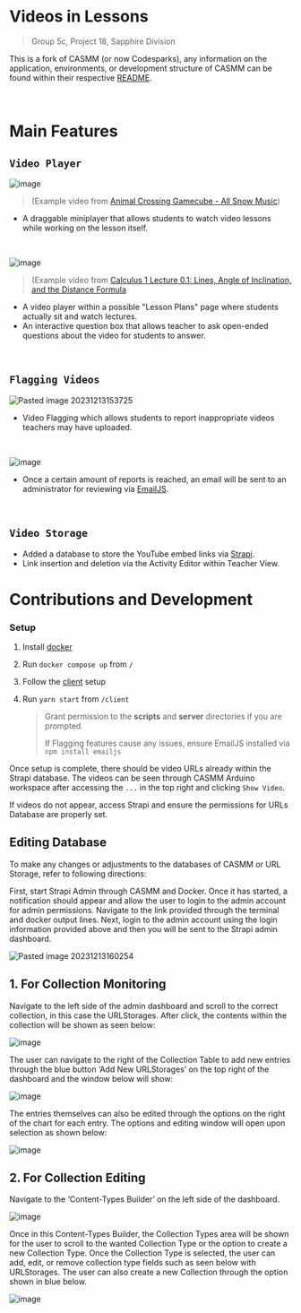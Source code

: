 # Videos in Lessons

> Group 5c, Project 18, Sapphire Division

This is a fork of CASMM (or now Codesparks), any information on the application, environments, or development structure of CASMM can be found within their respective [README](https://github.com/UFWebApps2-0/code-sparks/blob/develop/README.md).

<br/>

# Main Features

## `Video Player`

![image](https://github.com/CEN3031-5c/Sapphire-Project18-5c/assets/88823380/62887e21-478a-47eb-a29d-a7e7b2dd28e0)
> (Example video from [Animal Crossing Gamecube - All Snow Music](https://www.youtube.com/watch?v=fRozdaGG01M))

- A draggable miniplayer that allows students to watch video lessons while working on the lesson itself.

<br/>

![image](https://github.com/CEN3031-5c/Sapphire-Project18-5c/assets/88823380/7fb5d988-0009-4ee7-a0dd-0d7682ea92d4)
> (Example video from [Calculus 1 Lecture 0.1: Lines, Angle of Inclination, and the Distance Formula](https://www.youtube.com/watch?v=fYyARMqiaag&ab_channel=ProfessorLeonard)

- A video player within a possible "Lesson Plans" page where students actually sit and watch lectures.
- An interactive question box that allows teacher to ask open-ended questions about the video for students to answer.

<br/>

## `Flagging Videos`

![Pasted image 20231213153725](https://github.com/CEN3031-5c/Sapphire-Project18-5c/assets/88823380/8b9e4bff-023d-4fce-81e6-3fd7440f00cb)

- Video Flagging which allows students to report inappropriate videos teachers may have uploaded.

<br/>

![image](https://github.com/CEN3031-5c/Sapphire-Project18-5c/assets/88823380/e0a9c1d5-1a71-469f-b174-1ffc206e57c0)

- Once a certain amount of reports is reached, an email will be sent to an administrator for reviewing via [EmailJS](https://www.emailjs.com/).

<br/>

## `Video Storage`

- Added a database to store the YouTube embed links via [Strapi](https://docs-v3.strapi.io/developer-docs/latest/getting-started/introduction.html).
- Link insertion and deletion via the Activity Editor within Teacher View.

# Contributions and Development

### Setup

1. Install [docker](https://docs.docker.com/get-docker/)

2. Run `docker compose up` from `/`

3. Follow the [client](/client#setup) setup

4. Run `yarn start` from `/client`

   > Grant permission to the **scripts** and **server** directories if you are prompted
   > 
   > If Flagging features cause any issues, ensure EmailJS installed via `npm install emailjs`
   
Once setup is complete, there should be video URLs already within the Strapi database. 
The videos can be seen through CASMM Arduino workspace after accessing the `...` in the top right and clicking `Show Video`.

If videos do not appear, access Strapi and ensure the permissions for URLs Database are properly set.

## Editing Database

To make any changes or adjustments to the databases of CASMM or URL Storage, refer to following directions:

First, start Strapi Admin through CASMM and Docker. Once it has started, a notification should appear and allow the user to login to the admin account for admin permissions. Navigate to the link provided through the terminal and docker output lines. Next, login to the admin account using the login information provided above and then you will be sent to the Strapi admin dashboard. 

![Pasted image 20231213160254](https://github.com/CEN3031-5c/Sapphire-Project18-5c/assets/88823380/c0117205-469f-482a-be22-2d9b43c48613)

## 1. For Collection Monitoring
   
Navigate to the left side of the admin dashboard and scroll to the correct collection, in this case the URLStorages. After click, the contents within the collection will be shown as seen below:

![image](https://github.com/CEN3031-5c/Sapphire-Project18-5c/assets/88823380/d7148355-0a74-44e0-b1a1-8f85fe621794)

The user can navigate to the right of the Collection Table to add new entries through the blue button ‘Add New URLStorages’ on the top right of the dashboard and the window below will show:

![image](https://github.com/CEN3031-5c/Sapphire-Project18-5c/assets/88823380/98d31d85-3abe-471f-97d7-0f855084aae9)

The entries themselves can also be edited through the options on the right of the chart for each entry. The options and editing window will open upon selection as shown below:

![image](https://github.com/CEN3031-5c/Sapphire-Project18-5c/assets/88823380/6380d129-1099-4031-a4ee-8aeccfeb45e2)

## 2. For Collection Editing
   
Navigate to the ‘Content-Types Builder’ on the left side of the dashboard.

![image](https://github.com/CEN3031-5c/Sapphire-Project18-5c/assets/88823380/c1f2436d-5cb6-4ca1-89c5-a84b53a5e941)

Once in this Content-Types Builder, the Collection Types area will be shown for the user to scroll to the wanted Collection Type or the option to create a new Collection Type. Once the Collection Type is selected, the user can add, edit, or remove collection type fields such as seen below with URLStorages. The user can also create a new Collection through the option shown in blue below. 

![image](https://github.com/CEN3031-5c/Sapphire-Project18-5c/assets/88823380/e353ad48-95da-4e0a-a3a3-af671c823637)

   
